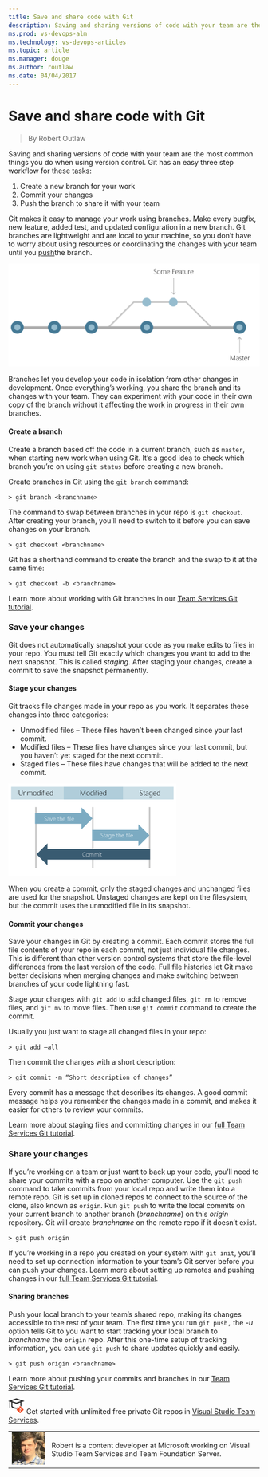 ```yaml
---
title: Save and share code with Git
description: Saving and sharing versions of code with your team are the most common things you do when using version control.
ms.prod: vs-devops-alm
ms.technology: vs-devops-articles
ms.topic: article
ms.manager: douge
ms.author: routlaw
ms.date: 04/04/2017
---
```


# Save and share code with Git
> By Robert Outlaw

Saving and sharing versions of code with your team are the most common
things you do when using version control. Git has an easy three step
workflow for these tasks:

1. Create a new branch for your work
2. Commit your changes
3. Push the branch to share it with your team

Git makes it easy to manage your work using branches. Make every bugfix,
new feature, added test, and updated configuration in a new branch. Git
branches are lightweight and are local to your machine, so you don’t
have to worry about using resources or coordinating the changes with
your team until you
[push](https://www.visualstudio.com/en-us/docs/git/tutorial/pushing)the
branch.

![branching\_line](_img/branching_line.png)

Branches let you develop your code in isolation from other changes in
development. Once everything’s working, you share the branch and its
changes with your team. They can experiment with your code in their own
copy of the branch without it affecting the work in progress in their
own branches.

#### Create a branch
Create a branch based off the code in a current branch, such as
`master`, when starting new work when using Git. It’s a good idea to
check which branch you’re on using `git status` before creating a new
branch.

Create branches in Git using the `git branch` command:  

```
> git branch <branchname>
```

The command to swap between branches in your repo is `git checkout`.
After creating your branch, you’ll need to switch to it before you can
save changes on your branch.

```
> git checkout <branchname>
```

Git has a shorthand command to create the branch and the swap to it at
the same time:

```
> git checkout -b <branchname>
```

Learn more about working with Git branches in our [Team Services Git tutorial](https://www.visualstudio.com/en-us/docs/git/tutorial/branches).

### Save your changes
Git does not automatically snapshot your code as you make edits to files
in your repo. You must tell Git exactly which changes you want to add to
the next snapshot. This is called *staging*. After staging your changes,
create a commit to save the snapshot permanently.

#### Stage your changes
Git tracks file changes made in your repo as you work. It separates
these changes into three categories:

- Unmodified files – These files haven’t been changed since your last commit.
- Modified files – These files have changes since your last commit, but you haven’t yet staged for the next commit.
- Staged files – These files have changes that will be added to the next commit.

![file\_status\_lifecycle-2](_img/file_status_lifecycle.2.png)

When you create a commit, only the staged changes and unchanged files
are used for the snapshot. Unstaged changes are kept on the filesystem,
but the commit uses the unmodified file in its snapshot.

#### Commit your changes
Save your changes in Git by creating a commit. Each commit stores the
full file contents of your repo in each commit, not just individual file
changes. This is different than other version control systems that store
the file-level differences from the last version of the code. Full file
histories let Git make better decisions when merging changes and make
switching between branches of your code lightning fast.

Stage your changes with `git add` to add changed files, `git rm` to
remove files, and `git mv` to move files. Then use `git commit` command
to create the commit.

Usually you just want to stage all changed files in your repo:

``` 
> git add –all
```

Then commit the changes with a short description:

```
> git commit -m “Short description of changes”
```

Every commit has a message that describes its changes. A good commit
message helps you remember the changes made in a commit, and makes it
easier for others to review your commits.

Learn more about staging files and committing changes in our [full Team Services Git tutorial](https://www.visualstudio.com/docs/git/tutorial/commits).

### Share your changes
If you’re working on a team or just want to back up your code, you’ll
need to share your commits with a repo on another computer. Use the `git
push` command to take commits from your local repo and write them into a
remote repo. Git is set up in cloned repos to connect to the source of
the clone, also known as `origin`. Run `git push` to write the local
commits on your current branch to another branch (*branchname*) on this
*origin* repository. Git will create *branchname* on the remote repo if
it doesn’t exist.

```
> git push origin
```

If you’re working in a repo you created on your system with `git init`,
you’ll need to set up connection information to your team’s Git server
before you can push your changes. Learn more about setting up remotes
and pushing changes in our [full Team Services Git tutorial](https://www.visualstudio.com/docs/git/tutorial/pushing).

#### Sharing branches
Push your local branch to your team’s shared repo, making its changes
accessible to the rest of your team. The first time you run `git push,`
the *-u* option tells Git to you want to start tracking your local
branch to *branchname* the `origin` repo. After this one-time setup of
tracking information, you can use `git push` to share updates quickly
and easily.

```
> git push origin <branchname>
```

Learn more about pushing your commits and branches in our [Team Services Git tutorial](https://www.visualstudio.com/en-us/docs/git/tutorial/pushing).

![Learn Git](_img/LearnGIT_32x.png) Get started with unlimited free private Git repos in [Visual Studio Team Services](https://www.visualstudio.com/team-services/git/).

|             |                           |
|-------------|---------------------------|
|![Robert Outlaw](_img/Robert-Outlaw_avatar_1479411198-130x130.jpg)|Robert is a content developer at Microsoft working on Visual Studio Team Services and Team Foundation Server.|